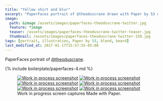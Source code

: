 ```yaml
---
title: "Yellow shirt and blur"
excerpt: "PaperFaces portrait of @theoduscrane drawn with Paper by 53 on an iPad."
image: 
  path: &image /assets/images/paperfaces-theoduscrane-twitter.jpg 
  feature: *image
  teaser: /assets/images/paperfaces-theoduscrane-twitter-teaser.jpg
  thumbnail: /assets/images/paperfaces-theoduscrane-twitter-150.jpg
tags: [portrait, illustration, Paper by 53, blend, beard]
last_modified_at: 2017-01-17T15:57:55-05:00
---
```


PaperFaces portrait of [@theoduscrane](http://twitter.com/theoduscrane).

{% include boilerplate/paperfaces-4.md %}

<figure class="third">
	<a href="{{ site.url }}/assets/images/paperfaces-theoduscrane-process-1-lg.jpg"><img src="{{ site.url }}/assets/images/paperfaces-theoduscrane-process-1-600.jpg" alt="Work in process screenshot"></a>
	<a href="{{ site.url }}/assets/images/paperfaces-theoduscrane-process-2-lg.jpg"><img src="{{ site.url }}/assets/images/paperfaces-theoduscrane-process-2-600.jpg" alt="Work in process screenshot"></a>
	<a href="{{ site.url }}/assets/images/paperfaces-theoduscrane-process-3-lg.jpg"><img src="{{ site.url }}/assets/images/paperfaces-theoduscrane-process-3-600.jpg" alt="Work in process screenshot"></a>
	<a href="{{ site.url }}/assets/images/paperfaces-theoduscrane-process-4-lg.jpg"><img src="{{ site.url }}/assets/images/paperfaces-theoduscrane-process-4-600.jpg" alt="Work in process screenshot"></a>
	<a href="{{ site.url }}/assets/images/paperfaces-theoduscrane-process-5-lg.jpg"><img src="{{ site.url }}/assets/images/paperfaces-theoduscrane-process-5-600.jpg" alt="Work in process screenshot"></a>
	<a href="{{ site.url }}/assets/images/paperfaces-theoduscrane-process-6-lg.jpg"><img src="{{ site.url }}/assets/images/paperfaces-theoduscrane-process-6-600.jpg" alt="Work in process screenshot"></a>
	<figcaption>Work in progress screen captures Made with Paper.</figcaption>
</figure>
